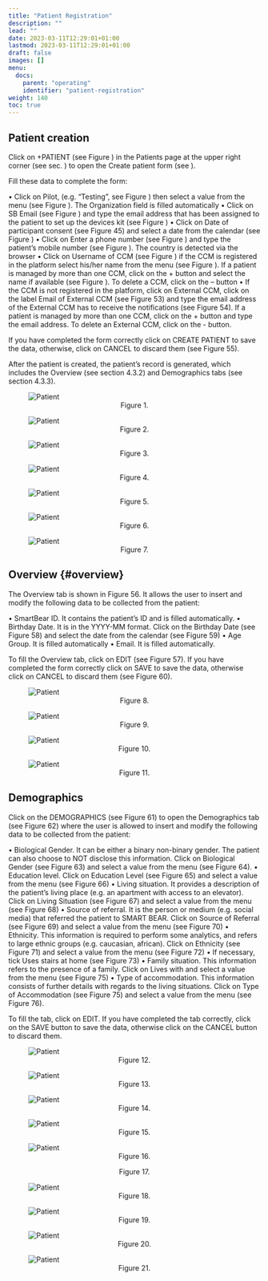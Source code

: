 ```yaml
---
title: "Patient Registration"
description: ""
lead: ""
date: 2023-03-11T12:29:01+01:00
lastmod: 2023-03-11T12:29:01+01:00
draft: false
images: []
menu:
  docs:
    parent: "operating"
    identifier: "patient-registration"
weight: 140
toc: true
---
```


## Patient creation

Click on +PATIENT (see Figure ) in the Patients page at the upper right corner (see sec. ) to open the Create patient form (see ).

Fill these data to complete the form:

•	Click on Pilot, (e.g. “Testing”, see Figure ) then select a value from the menu (see Figure ). The Organization field is filled automatically 
•	Click on SB Email (see Figure ) and type the email address that has been assigned to the patient to set up the devices kit (see Figure )
•	Click on Date of participant consent (see Figure 45) and select a date from the calendar (see Figure )
•	Click on Enter a phone number (see Figure ) and type the patient’s mobile number (see Figure ). The country is detected via the browser
•	Click on Username of CCM  (see Figure ) if the CCM is registered in the platform select his/her name from the menu (see Figure ). If a patient is managed by more than one CCM, click on the + button and select the name if available (see Figure ). To delete a CCM, click on the – button 
•	If the CCM is not registered in the platform, click on External CCM, click on the label Email of External CCM (see Figure 53) and type the email address of the External CCM has to receive the notifications (see Figure 54). If a patient is managed by more than one CCM, click on the + button and type the email address. To delete an External CCM, click on the - button.

If you have completed the form correctly click on CREATE PATIENT to save the data, otherwise, click on CANCEL to discard them (see Figure 55).


After the patient is created, the patient’s record is generated, which includes the Overview (see section 4.3.2) and Demographics tabs (see section 4.3.3).

<figure id="Pic_32" >
<img src="images/Pic_32.png" alt="Patient">
<figcaption style="text-align:center">Figure 1. </figcaption>
</figure>

<figure id="Pic_33" class="centered-figure">
<img src="images/Pic_33.png" alt="Patient">
<figcaption style="text-align:center">Figure 2. </figcaption>
</figure>



<figure id="Pic_34" >
<img src="images/Pic_34.png" alt="Patient">
<figcaption style="text-align:center">Figure 3. </figcaption>
</figure>



<figure id="Pic_35" >
<img src="images/Pic_35.png" alt="Patient">
<figcaption style="text-align:center">Figure 4. </figcaption>
</figure>



<figure id="Pic_36" >
<img src="images/Pic_36.png" alt="Patient">
<figcaption style="text-align:center">Figure 5. </figcaption>
</figure>


<figure id="Pic_37" >
<img src="images/Pic_37.png" alt="Patient">
<figcaption style="text-align:center">Figure 6. </figcaption>
</figure>



<figure id="Pic_38" class="centered-figure">
<img src="images/Pic_38.png" alt="Patient">
<figcaption style="text-align:center">Figure 7. </figcaption>
</figure>


</figure>

## Overview {#overview}

The Overview tab is shown in Figure 56. It allows the user to insert and modify the following data to be collected from the patient:

•	SmartBear ID. It contains the patient’s ID and is filled automatically.
•	Birthday Date. It is in the YYYY-MM format. Click on the Birthday Date (see Figure 58) and select the date from the calendar (see Figure 59)
•	Age Group. It is filled automatically
•	Email. It is filled automatically.

To fill the Overview tab, click on EDIT (see Figure 57). If you have completed the form correctly click on SAVE to save the data, otherwise click on CANCEL to discard them (see Figure 60).



<figure id="Pic_40" >
<img src="images/Pic_40.png" alt="Patient">
<figcaption style="text-align:center">Figure 8.</figcaption>
</figure>




<figure id="Pic_41" >
<img src="images/Pic_41.png" alt="Patient">
<figcaption style="text-align:center">Figure 9. </figcaption>
</figure>

<figure id="Pic_42" >
<img src="images/Pic_42.png" alt="Patient">
<figcaption style="text-align:center">Figure 10. </figcaption>
</figure>




<figure id="Pic_43" >
<img src="images/Pic_43.png" alt="Patient">
<figcaption style="text-align:center">Figure 11. </figcaption>
</figure>



## Demographics

Click on the DEMOGRAPHICS (see Figure 61) to open the Demographics tab (see Figure 62) where the user is allowed to insert and modify the following data to be collected from the patient:

•	Biological Gender. It can be either a binary non-binary gender. The patient can also choose to NOT disclose this information. Click on Biological Gender (see Figure 63) and select a value from the menu (see Figure 64).
•	Education level. Click on Education Level (see Figure 65) and select a value from the menu (see Figure 66)
•	Living situation. It provides a description of the patient’s living place (e.g. an apartment with access to an elevator). Click on Living Situation (see Figure 67) and select a value from the menu (see Figure 68)
•	Source of referral. It is the person or medium (e.g. social media) that referred the patient to SMART BEAR. Click on Source of Referral (see Figure 69) and select a value from the menu (see Figure 70)
•	Ethnicity. This information is required to perform some analytics, and refers to large ethnic groups (e.g. caucasian, african). Click on Ethnicity (see Figure 71)  and select a value from the menu (see Figure 72)
•	If necessary, tick Uses stairs at home (see Figure 73)
•	Family situation. This information refers to the presence of a family. Click on Lives with and select a value from the menu (see Figure 75)
•	Type of accommodation. This information consists of further details with regards to the living situations. Click on Type of Accommodation (see Figure 75) and select a value from the menu (see Figure 76).

To fill the tab, click on EDIT.  If you have completed the tab correctly, click on the SAVE button to save the data, otherwise click on the CANCEL button to discard them.


<figure id="Pic_44" >
<img src="images/Pic_44.png" alt="Patient">
<figcaption style="text-align:center">Figure 12.</figcaption>
</figure>





<figure id="Pic_45" >
<img src="images/Pic_45.png" alt="Patient">
<figcaption style="text-align:center">Figure 13.</figcaption>
</figure>





<figure id="Pic_46" >
<img src="images/Pic_46.png" alt="Patient">
<figcaption style="text-align:center">Figure 14.</figcaption>
</figure>





<figure id="Pic_47" >
<img src="images/Pic_47.png" alt="Patient">
<figcaption style="text-align:center">Figure 15.</figcaption>
</figure>





<figure id="Pic_48" >
<img src="images/Pic_48.png" alt="Patient">
<figcaption style="text-align:center">Figure 16.</figcaption>
</figure>





<figure id="Pic_49 >
<img src="images/Pic_49.png" alt="Patient">
<figcaption style="text-align:center">Figure 17.</figcaption>
</figure>



<figure id="Pic_50" >
<img src="images/Pic_50.png" alt="Patient">
<figcaption style="text-align:center">Figure 18.</figcaption>
</figure>





<figure id="Pic_51" >
<img src="images/Pic_51.png" alt="Patient">
<figcaption style="text-align:center">Figure 19.</figcaption>
</figure>




<figure id="Pic_52" >
<img src="images/Pic_52.png" alt="Patient">
<figcaption style="text-align:center">Figure 20.</figcaption>
</figure>





<figure id="Pic_53" >
<img src="images/Pic_53.png" alt="Patient">
<figcaption style="text-align:center">Figure 21.</figcaption>
</figure>






